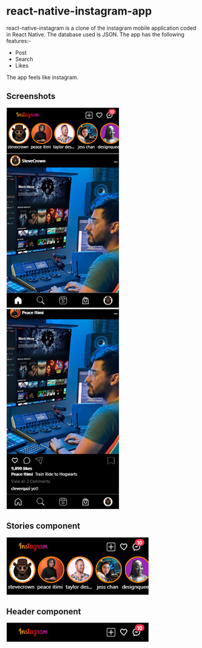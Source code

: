 # react-native-instagram-app
react-native-instagram is a clone of the instagram mobile application coded in React Native. The database used is JSON. The app has the following features:-

* Post
* Search
* Likes

The app feels like instagram.

## Screenshots
![picture alt](public/home.png) ![picture alt](public/postandbottomtabs.png)

## Stories component

![picture alt](public/headerandstories.png)

## Header component

![picture alt](public/header.png)